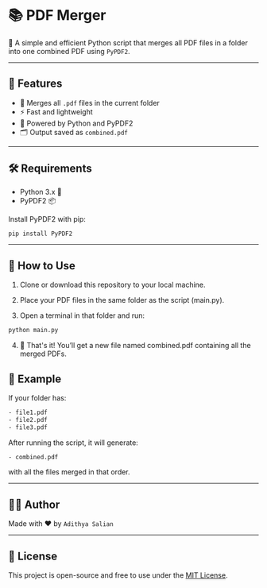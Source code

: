 # 📚 PDF Merger

🔗 A simple and efficient Python script that merges all PDF files in a folder into one combined PDF using `PyPDF2`.

---

## 🚀 Features

- 📎 Merges all `.pdf` files in the current folder
- ⚡ Fast and lightweight
- 🐍 Powered by Python and PyPDF2
- 🗂️ Output saved as `combined.pdf`

---

## 🛠️ Requirements

- Python 3.x 🐍
- PyPDF2 📦

Install PyPDF2 with pip:
```bash
pip install PyPDF2
```

---

## 📂 How to Use
1. Clone or download this repository to your local machine.

2. Place your PDF files in the same folder as the script (main.py).

3. Open a terminal in that folder and run:
```bash
python main.py
```

4. 🎉 That's it! You’ll get a new file named combined.pdf containing all the merged PDFs.

## 🧠 Example
If your folder has:
```bash
- file1.pdf
- file2.pdf
- file3.pdf
```

After running the script, it will generate:
```bash
- combined.pdf
```

with all the files merged in that order.

---

## 🙋‍♂️ Author
Made with ❤️ by `Adithya Salian`

---

## 📜 License
This project is open-source and free to use under the [MIT License](https://opensource.org/licenses/MIT).
